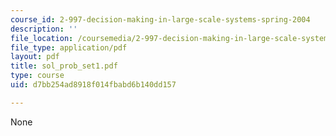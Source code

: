 ```yaml
---
course_id: 2-997-decision-making-in-large-scale-systems-spring-2004
description: ''
file_location: /coursemedia/2-997-decision-making-in-large-scale-systems-spring-2004/d7bb254ad8918f014fbabd6b140dd157_sol_prob_set1.pdf
file_type: application/pdf
layout: pdf
title: sol_prob_set1.pdf
type: course
uid: d7bb254ad8918f014fbabd6b140dd157

---
```

None